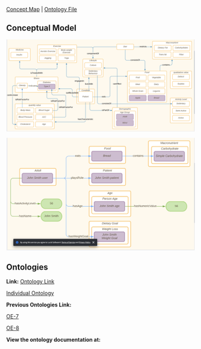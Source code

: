 [Concept Map](#conceptual-model) | [Ontology File](#ontologies)

## Conceptual Model
![Concept Map Subject Model](images/OE_10_Patient.png)

![Concept Map Subject Model](images/OE_10_Indi.png)

## Ontologies

**Link:**
[Ontology Link](patient-guideline-recommender.rdf)

[Individual Ontology](patient-guideline-recommender-individuals.rdf)

**Previous Ontologies Link:**


[OE-7](files/OE_7_PatientGuidelineRecommender.rdf)

[OE-8](files/OE_6_patient-guideline-recommender.rdf)


**View the ontology documentation at:**
